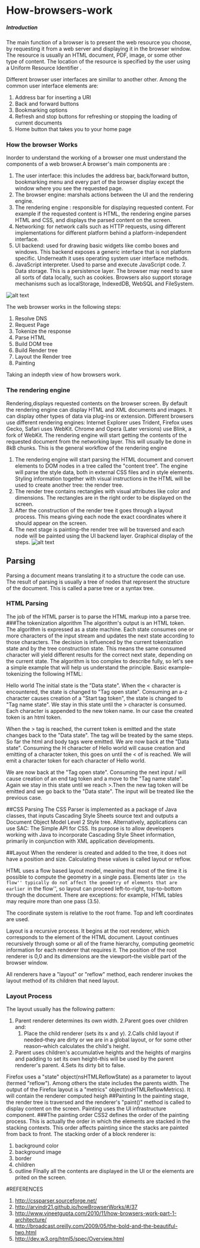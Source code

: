 # How-browsers-work

##### Introduction
 The main function of a browser is to present the web resource you choose, by requesting it from a web server and displaying it in the browser window. The resource is usually an HTML document, PDF, image, or some other type of content. The location of the resource is specified by the user using a Uniform Resource Identifier .

Different browser user interfaces are simillar to another other. Among the common user interface elements are:

 1.  Address bar for inserting a URI
 2. Back and forward buttons
 3. Bookmarking options
 4. Refresh and stop buttons for refreshing or stopping the loading of current documents
 5. Home button that takes you to your home page
 
### How the browser Works

Inorder to understand the working of a browser one must understand the components of a web browser.A browser's main components are :

  1. The user interface: this includes the address bar, back/forward button, bookmarking menu and every part of the browser    display except the window where you see the requested page.
  2. The browser engine: marshals actions between the UI and the rendering engine.
  3. The rendering engine : responsible for displaying requested content. For example if the requested content is HTML, the rendering engine parses HTML and CSS, and displays the parsed content on the screen.
   4. Networking: for network calls such as HTTP requests, using different implementations for different platform behind a platform-independent interface.
   5. UI backend: used for drawing basic widgets like combo boxes and windows. This backend exposes a generic interface that is not platform specific. Underneath it uses operating system user interface methods.
   6. JavaScript interpreter. Used to parse and execute JavaScript code.
    7. Data storage. This is a persistence layer. The browser may need to save all sorts of data locally, such as cookies. Browsers also support storage mechanisms such as localStorage, IndexedDB, WebSQL and FileSystem.
  
![alt text](http://arvindr21.github.io/howBrowserWorks/imgs/layers.png "How Browsers work1 Image")

The web browser works in the following steps:

  1. Resolve DNS
  2. Request Page
  3. Tokenize the response
  4. Parse HTML
  5. Build DOM tree
  6. Build Render tree
  7. Layout the Render tree
  8. Painting

Taking an indepth view of how browsers work.

### The rendering engine
Rendering,displays requested contents on the browser screen.
By default the rendering engine can display HTML and XML documents and images. It can display other types of data via plug-ins or extension.
Different browsers use different rendering engines: Internet Explorer uses Trident, Firefox uses Gecko, Safari uses WebKit. Chrome and Opera (Later versions) use Blink, a fork of WebKit.
The rendering engine will start getting the contents of the requested document from the networking layer. This will usually be done in 8kB chunks. 
This is the general workflow of the rendering engine
1. The rendering engine will start parsing the HTML document and convert elements to DOM nodes in a tree called the "content tree". The engine will parse the style data, both in external CSS files and in style elements. Styling information together with visual instructions in the HTML will be used to create another tree: the render tree. 
2. The render tree contains rectangles with visual attributes like color and dimensions. The rectangles are in the right order to be displayed on the screen.
3. After the construction of the render tree it goes through a layout process. This means giving each node the exact coordinates where it should appear on the screen.
4. The next stage is painting–the render tree will be traversed and each node will be painted using the UI backend layer. 
Graphical display of the steps.
![alt text](http://arvindr21.github.io/howBrowserWorks/imgs/flow2.png "How brosers work 2")

## Parsing
Parsing a document means translating it to a structure the code can use. The result of parsing is usually a tree of nodes that represent the structure of the document. This is called a parse tree or a syntax tree.
### HTML Parsing
The job of the HTML parser is to parse the HTML markup into a parse tree. 
###The tokenization algorithm
The algorithm's output is an HTML token. The algorithm is expressed as a state machine. Each state consumes one or more characters of the input stream and updates the next state according to those characters. The decision is influenced by the current tokenization state and by the tree construction state. This means the same consumed character will yield different results for the correct next state, depending on the current state. The algorithm is too complex to describe fully, so let's see a simple example that will help us understand the principle. 
Basic example–tokenizing the following HTML: 
<html>
  <body>
    Hello world
  </body>
</html>
 The initial state is the "Data state". When the < character is encountered, the state is changed to "Tag open state". Consuming an a-z character causes creation of a "Start tag token", the state is changed to "Tag name state". We stay in this state until the > character is consumed. Each character is appended to the new token name. In our case the created token is an html token.

When the > tag is reached, the current token is emitted and the state changes back to the "Data state". The <body> tag will be treated by the same steps. So far the html and body tags were emitted. We are now back at the "Data state". Consuming the H character of Hello world will cause creation and emitting of a character token, this goes on until the < of </body> is reached. We will emit a character token for each character of Hello world.

We are now back at the "Tag open state". Consuming the next input / will cause creation of an end tag token and a move to the "Tag name state". Again we stay in this state until we reach >.Then the new tag token will be emitted and we go back to the "Data state". The </html> input will be treated like the previous case. 

##CSS Parsing
The CSS Parser is implemented as a package of Java classes, that inputs Cascading Style Sheets source text and outputs a Document Object Model Level 2 Style tree. Alternatively, applications can use SAC: The Simple API for CSS. Its purpose is to allow developers working with Java to incorporate Cascading Style Sheet information, primarily in conjunction with XML application developments. 

##Layout
 When the renderer is created and added to the tree, it does not have a position and size. Calculating these values is called layout or reflow.

HTML uses a flow based layout model, meaning that most of the time it is possible to compute the geometry in a single pass. Elements later ``in the flow'' typically do not affect the geometry of elements that are earlier ``in the flow'', so layout can proceed left-to-right, top-to-bottom through the document. There are exceptions: for example, HTML tables may require more than one pass (3.5).

The coordinate system is relative to the root frame. Top and left coordinates are used.

Layout is a recursive process. It begins at the root renderer, which corresponds to the <html> element of the HTML document. Layout continues recursively through some or all of the frame hierarchy, computing geometric information for each renderer that requires it.
The position of the root renderer is 0,0 and its dimensions are the viewport–the visible part of the browser window.

All renderers have a "layout" or "reflow" method, each renderer invokes the layout method of its children that need layout. 

### Layout Process
 The layout usually has the following pattern:

  1. Parent renderer determines its own width.
  2.Parent goes over children and:
       1. Place the child renderer (sets its x and y).
      2.Calls child layout if needed–they are dirty or we are in a global layout, or for some other reason–which calculates the child's height.
   3. Parent uses children's accumulative heights and the heights of margins and padding to set its own height–this will be used by the parent renderer's parent.
    4.Sets its dirty bit to false.

Firefox uses a "state" object(nsHTMLReflowState) as a parameter to layout (termed "reflow"). Among others the state includes the parents width.
The output of the Firefox layout is a "metrics" object(nsHTMLReflowMetrics). It will contain the renderer computed heigh
##Painting
In the painting stage, the render tree is traversed and the renderer's "paint()" method is called to display content on the screen. Painting uses the UI infrastructure component. 
###The painting order
CSS2 defines the order of the painting process. This is actually the order in which the elements are stacked in the stacking contexts. This order affects painting since the stacks are painted from back to front. The stacking order of a block renderer is:

 1. background color
2.  background image
3.  border
4. children
5. outline
FInally all the contents are displayed in the UI or   the elements are prited on the screen.

#REFERENCES 
1. http://cssparser.sourceforge.net/
2. http://arvindr21.github.io/howBrowserWorks/#/37
3. http://www.vineetgupta.com/2010/11/how-browsers-work-part-1-architecture/
4. http://broadcast.oreilly.com/2009/05/the-bold-and-the-beautiful-two.html
5. http://dev.w3.org/html5/spec/Overview.html
